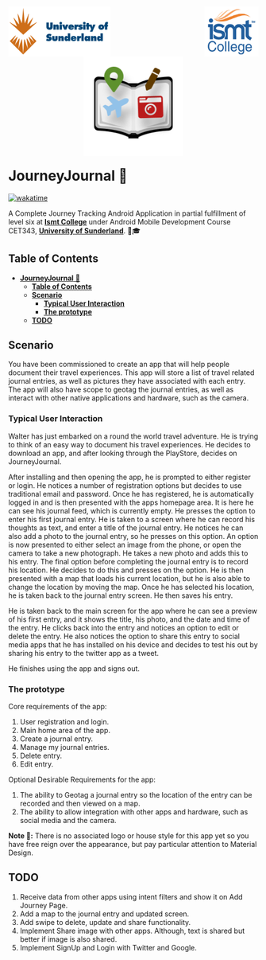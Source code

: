 <!-- markdownlint-disable MD041 -->
<!-- markdownlint-disable MD033 -->
<div style="margin-bottom:100px">
    <a href="https://www.sunderland.ac.uk/">
        <img src="./docs/sunderland.png" alt="University of Sunderland" align="left" height="100" >
    </a>
    <a href="https://www.ismt.edu.np/">
        <img src="./docs/ismt.png" alt="ismt College"  height="100" align="right">
    </a>
</div>
<div  align="center" style="margin-bottom:50px">
    <a href="https://github.com/itSubeDibesh/JourneyJournal">
        <img src="./docs/app.png" alt="Journey Journal"  width="200" style="margin-bottom:-30px">
    </a>
</div>

# **JourneyJournal** 📱

[![wakatime](https://wakatime.com/badge/github/itSubeDibesh/JourneyJournal.svg)](https://wakatime.com/badge/github/itSubeDibesh/JourneyJournal)

A Complete Journey Tracking Android Application in partial fulfillment of level six at [**Ismt College**]("https://www.ismt.edu.np/) under Android Mobile Development Course CET343, [**University of Sunderland**](https://www.sunderland.ac.uk/). 🏫🎓

## **Table of Contents**

- [**JourneyJournal** 📱](#journeyjournal-)
  - [**Table of Contents**](#table-of-contents)
  - [**Scenario**](#scenario)
    - [**Typical User Interaction**](#typical-user-interaction)
    - [**The prototype**](#the-prototype)
  - [**TODO**](#todo)

## **Scenario**

You have been commissioned to create an app that will help people document their travel experiences. This app will store a list of travel related journal entries, as well as pictures they have associated with each entry. The app will also have scope to geotag the journal entries, as well as interact with other native applications and hardware, such as the camera.

### **Typical User Interaction**

Walter has just embarked on a round the world travel adventure. He is trying to think of an easy way to document his travel experiences. He decides to download an app, and after looking through the PlayStore, decides on JourneyJournal.

After installing and then opening the app, he is prompted to either register or login. He notices a number of registration options but decides to use traditional email and password. Once he has registered, he is automatically logged in and is then presented with the apps homepage area. It is here he can see his journal feed, which is currently empty. He presses the option to enter his first journal entry. He is taken to a screen where he can record his thoughts as text, and enter a title of the journal entry. He notices he can also add a photo to the journal entry, so he presses on this option. An option is now presented to either select an image from the phone, or open the camera to take a new photograph. He takes a new photo and adds this to his entry. The final option before completing the journal entry is to record his location. He decides to do this and presses on the option. He is then presented with a map that loads his current location, but he is also able to change the location by moving the map. Once he has selected his location, he is taken back to the journal entry screen. He then saves his entry.

He is taken back to the main screen for the app where he can see a preview of his first entry, and it shows the title, his photo, and the date and time of the entry. He clicks back into the entry and notices an option to edit or delete the entry. He also notices the option to share this entry to social media apps that he has installed on his device and decides to test his out by sharing his entry to the twitter app as a tweet.

He finishes using the app and signs out.

### **The prototype**

Core requirements of the app:

1. User registration and login.
1. Main home area of the app.
1. Create a journal entry.
1. Manage my journal entries.
1. Delete entry.
1. Edit entry.

Optional Desirable Requirements for the app:

1. The ability to Geotag a journal entry so the location of the entry can be recorded and then viewed on a map.
1. The ability to allow integration with other apps and hardware, such as social media and the camera.

**Note 📓:** There is no associated logo or house style for this app yet so you have free reign over the appearance, but pay particular attention to Material Design.

## **TODO**

1. Receive data from other apps using intent filters and show it on Add Journey Page.
1. Add a map to the journal entry and updated screen.
1. Add swipe to delete, update and share functionality.
1. Implement Share image with other apps. Although, text is shared but better if image is also shared.
1. Implement SignUp and Login with Twitter and Google.
